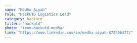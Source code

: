 ```yaml
---
name: "Medha Aiyah"
role: "HackUTD Logistics Lead"
category: hackutd
filter: "hackutd"
photo: "team-hackutd-medha"
link: "https://www.linkedin.com/in/medha-aiyah-87255b177/"
---
```

